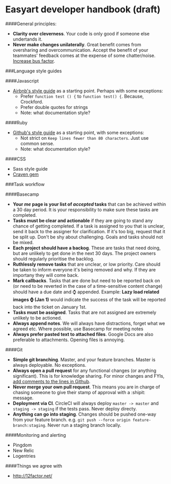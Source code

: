 Easyart developer handbook (draft)
===========

####General principles:
* __Clarity over cleverness__. Your code is only good if someone else undertands it.
* __Never make changes unilaterally__. Great benefit comes from oversharing and overcommunication. Accept the benefit of your teammates' feedback comes at the expense of some chatter/noise. [Increase bus factor](http://en.wikipedia.org/wiki/Bus_factor).

###Language style guides
  
####Javascript
* [Airbnb's style guide](https://github.com/airbnb/javascript) as a starting point. Perhaps with some exceptions:
  * Prefer ``function test () {`` to ``function test() {``. Because, Crockford.
  * Prefer double quotes for strings
  * Note: what documentation style?
  
####Ruby
* [Github's style guide](https://github.com/styleguide/ruby) as a starting point, with some exceptions:
  * Not strict on ``Keep lines fewer than 80 characters``. Just use common sense.
  * Note: what documentation style?
  
####CSS
* Sass style guide
* [Craven gem](https://github.com/easyart/craven)

###Task workflow

####Basecamp
* __Your _me_ page is your list of _accepted_ tasks__ that can be achieved within a 30 day period. It is your responsibility to make sure these tasks are completed.
* __Tasks must be clear and actionable__ if they are going to stand any chance of getting completed. If a task is assigned to you that is unclear, send it back to the assigner for clarification. If it's too big, request that it be split up. Don't be shy about challenging. Goals and tasks should not be mixed.
* __Each project should have a backog__. These are tasks that need doing, but are unlikely to get done in the next 30 days. The project owners should regularly prioritise the backlog.
* __Ruthlessly remove tasks__ that are unclear, or low priority. Care should be taken to inform everyone it's being removed and why. If they are importany they will come back.
* __Mark callbacks__. Tasks that are done but need to be reported back on (or need to be reverted in the case of a time-sensitive content change) should have a due date and :watch: appended. Example: **Lazy load related images :watch: (Jan 1)** would indicate the success of the task will be reported back into the ticket on January 1st.
* __Tasks must be assigned__. Tasks that are not assigned are extremely unlikely to be actioned.
* __Always append notes__. We will always have distractions, forget what we agreed etc. Where possible, use Basecamp for meeting notes
* __Always prefer pasted text to attached files__. Google Docs are also preferable to attachments. Opening files is annoying.

####Git
* __Simple git branching__. Master, and your feature branches. Master is always deployable. No exceptions.
* __Always open a pull request__ for any functional changes (or anything significant). This is for knowledge sharing. For minor changes and FYIs, [add comments to the lines in Github](https://help.github.com/articles/adding-commit-comments).
* __Never merge your own pull request__. This means you are in charge of chasing someone to give their stamp of approval with a :shipit: message.
* __Deployment via CI__. CircleCI will always deploy ``master -> master`` and ``staging -> staging`` if the tests pass. Never deploy directy.
* __Anything can go into staging__. Changes should be pushed one-way from your feature branch. e.g. ``git push --force origin feature-branch:staging``. Never run a staging branch locally.

####Monitoring and alerting
* Pingdom
* New Relic
* Logentries

####Things we agree with
* http://12factor.net/
